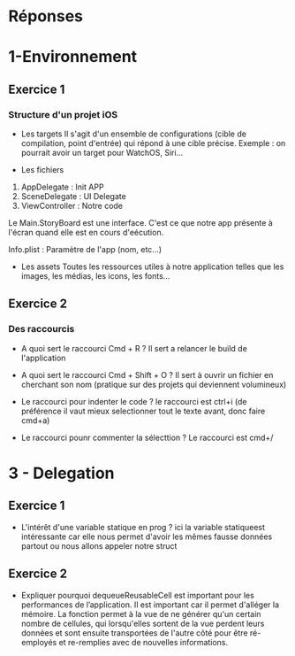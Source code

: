 # Réponses

# 1-Environnement
## Exercice 1
### Structure d'un projet iOS

- Les targets
Il s'agit d'un ensemble de configurations (cible de compilation, point d'entrée) qui répond à une cible précise. Exemple : on pourrait avoir un target pour WatchOS, Siri...

- Les fichiers
1) AppDelegate : Init APP
2) SceneDelegate : UI Delegate
3) ViewController : Notre code

Le Main.StoryBoard est une interface. C'est ce que notre app présente à l'écran quand elle est en cours d'eécution.

Info.plist : Paramètre de l'app (nom, etc...)

- Les assets
Toutes les ressources utiles à notre application telles que les images, les médias, les icons, les fonts...

## Exercice 2
### Des raccourcis
- A quoi sert le raccourci Cmd + R ?
Il sert a relancer le build de l'application

- A quoi sert le raccourci Cmd + Shift + O ?
Il sert à ouvrir un fichier en cherchant son nom (pratique sur des projets qui deviennent volumineux)

- Le raccourci pour indenter le code ?
le raccourci est ctrl+i (de préférence il vaut mieux selectionner tout le texte avant, donc faire cmd+a)

- Le raccourci pounr commenter la sélecttion ?
Le raccourci est cmd+/

# 3 - Delegation
## Exercice 1
- L'intérêt d'une variable statique en prog ?
ici la variable statiqueest intéressante car elle nous permet d'avoir les mêmes fausse données partout ou nous allons appeler notre struct

## Exercice 2
- Expliquer pourquoi dequeueReusableCell est important pour les performances de l’application.
Il est important car il permet d'alléger la mémoire. La fonction permet à la vue de ne générer qu'un certain nombre de cellules, qui lorsqu'elles sortent de la vue perdent leurs données et sont ensuite transportées de l'autre côté pour être ré-employés et re-remplies avec de nouvelles informations.
